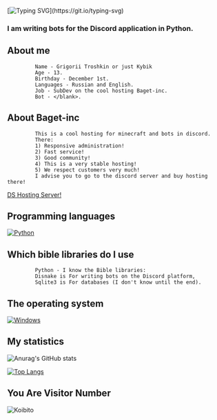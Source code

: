 [![Typing SVG](https://readme-typing-svg.herokuapp.com?color=%e292ee&lines=Hi!+My+name+is+Grisha+or+Kybik!)](https://git.io/typing-svg)

### I am writing bots for the Discord application in Python.

## About me
             Name - Grigorii Troshkin or just Kybik 
             Age - 13.
             Birthday - December 1st.
             Languages - Russian and English.
             Job - SubDev on the cool hosting Baget-inc.
             Bot - </blank>.

## About Baget-inc
             This is a cool hosting for minecraft and bots in discord.
             There: 
             1) Responsive administration!
             2) Fast service!
             3) Good community!
             4) This is a very stable hosting! 
             5) We respect customers very much!
             I advise you to go to the discord server and buy hosting there!

[DS Hosting Server!](https://discord.gg/cq68fVcdkH)


## Programming languages
  [![Python](https://img.shields.io/badge/python-3670A0?style=for-the-badge&logo=python&logoColor=ffdd54)](https://www.python.org/)

## Which bible libraries do I use
             Python - I know the Bible libraries:
             Disnake is For writing bots on the Discord platform,
             Sqlite3 is For databases (I don't know until the end).

## The operating system
  [![Windows](https://img.shields.io/badge/Windows-0078D6?style=for-the-badge&logo=windows&logoColor=white)](https://www.microsoft.com/en-us/windows)

## My statistics
![Anurag's GitHub stats](https://github-readme-stats.vercel.app/api?username=Kybikcube&theme=tokyonight&show_icons=true&title_color=gruvbox)

[![Top Langs](https://github-readme-stats.vercel.app/api/top-langs/?username=Kybikcube&layout=donut&theme=tokyonight)](https://github.com/anuraghazra/github-readme-stats)

## You Are Visitor Number

![Koibito](https://koibito.qweme.dev/@Kybikcube?scale=2&theme=rule34&length=6)



